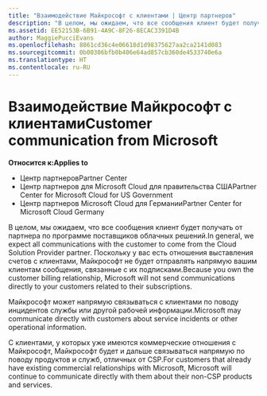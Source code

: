 ```yaml
---
title: "Взаимодействие Майкрософт с клиентами | Центр партнеров"
description: "В целом, мы ожидаем, что все сообщения клиент будет получать от партнера по программе поставщиков облачных решений."
ms.assetid: EE52153B-6B91-4A9C-8F26-8ECAC3391D4B
author: MaggiePucciEvans
ms.openlocfilehash: 8861cd36c4e06618d1d98375627aa2ca2141d083
ms.sourcegitcommit: 0b00306bfb0b406e64ad857cb360de4533740e6a
ms.translationtype: HT
ms.contentlocale: ru-RU
---
```

# <a name="customer-communication-from-microsoft"></a><span data-ttu-id="f815c-103">Взаимодействие Майкрософт с клиентами</span><span class="sxs-lookup"><span data-stu-id="f815c-103">Customer communication from Microsoft</span></span>

**<span data-ttu-id="f815c-104">Относится к:</span><span class="sxs-lookup"><span data-stu-id="f815c-104">Applies to</span></span>**

-  <span data-ttu-id="f815c-105">Центр партнеров</span><span class="sxs-lookup"><span data-stu-id="f815c-105">Partner Center</span></span>
-  <span data-ttu-id="f815c-106">Центр партнеров для Microsoft Cloud для правительства США</span><span class="sxs-lookup"><span data-stu-id="f815c-106">Partner Center for Microsoft Cloud for US Government</span></span>
-  <span data-ttu-id="f815c-107">Центр партнеров Microsoft Cloud для Германии</span><span class="sxs-lookup"><span data-stu-id="f815c-107">Partner Center for Microsoft Cloud Germany</span></span>

<span data-ttu-id="f815c-108">В целом, мы ожидаем, что все сообщения клиент будет получать от партнера по программе поставщиков облачных решений.</span><span class="sxs-lookup"><span data-stu-id="f815c-108">In general, we expect all communications with the customer to come from the Cloud Solution Provider partner.</span></span> <span data-ttu-id="f815c-109">Поскольку у вас есть отношения выставления счетов с клиентами, Майкрософт не будет отправлять напрямую вашим клиентам сообщения, связанные с их подписками.</span><span class="sxs-lookup"><span data-stu-id="f815c-109">Because you own the customer billing relationship, Microsoft will not send communications directly to your customers related to their subscriptions.</span></span>

<span data-ttu-id="f815c-110">Майкрософт может напрямую связываться с клиентами по поводу инцидентов службы или другой рабочей информации.</span><span class="sxs-lookup"><span data-stu-id="f815c-110">Microsoft may communicate directly with customers about service incidents or other operational information.</span></span>

<span data-ttu-id="f815c-111">С клиентами, у которых уже имеются коммерческие отношения с Майкрософт, Майкрософт будет и дальше связываться напрямую по поводу продуктов и служб, отличных от CSP.</span><span class="sxs-lookup"><span data-stu-id="f815c-111">For customers that already have existing commercial relationships with Microsoft, Microsoft will continue to communicate directly with them about their non-CSP products and services.</span></span>

 

 



